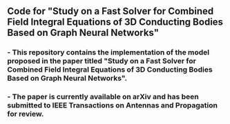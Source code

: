 ## Code for "Study on a Fast Solver for Combined Field Integral Equations of 3D Conducting Bodies Based on Graph Neural Networks"
### - This repository contains the implementation of the model proposed in the paper titled "Study on a Fast Solver for Combined Field Integral Equations of 3D Conducting Bodies Based on Graph Neural Networks". 
### - The paper is currently available on arXiv and has been submitted to IEEE Transactions on Antennas and Propagation for review.

